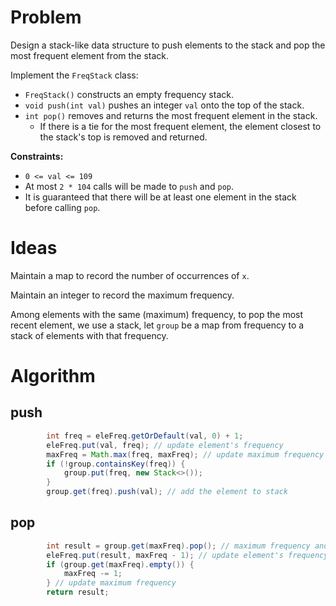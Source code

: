 # Problem

Design a stack-like data structure to push elements to the stack and pop the most frequent element from the stack.

Implement the `FreqStack` class:

- `FreqStack()` constructs an empty frequency stack.
- `void push(int val)` pushes an integer `val` onto the top of the stack.
- `int pop()` removes and returns the most frequent element in the stack.
  - If there is a tie for the most frequent element, the element closest to the stack's top is removed and returned.

**Constraints:**

- `0 <= val <= 109`
- At most `2 * 104` calls will be made to `push` and `pop`.
- It is guaranteed that there will be at least one element in the stack before calling `pop`.

# Ideas

Maintain a map to record the number of occurrences of `x`.

Maintain an integer to record the maximum frequency.

Among elements with the same (maximum) frequency, to pop the most recent element, we use a stack, let `group` be a map from frequency to a stack of elements with that frequency.

# Algorithm

## push

```java
        int freq = eleFreq.getOrDefault(val, 0) + 1;
        eleFreq.put(val, freq); // update element's frequency
        maxFreq = Math.max(freq, maxFreq); // update maximum frequency
        if (!group.containsKey(freq)) {
            group.put(freq, new Stack<>());
        }
        group.get(freq).push(val); // add the element to stack
```

## pop

```java
        int result = group.get(maxFreq).pop(); // maximum frequency and most recent
        eleFreq.put(result, maxFreq - 1); // update element's frequency
        if (group.get(maxFreq).empty()) {
            maxFreq -= 1;
        } // update maximum frequency
        return result;
```


